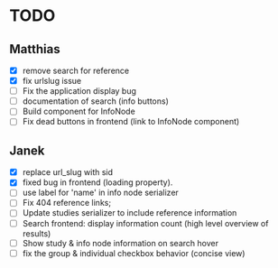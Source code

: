 # TODO
## Matthias
- [x] remove search for reference
- [x] fix urlslug issue
- [ ] Fix the application display bug
- [ ] documentation of search (info buttons)
- [ ] Build component for InfoNode
- [ ] Fix dead buttons in frontend (link to InfoNode component)

## Janek
- [x] replace url_slug with sid
- [x] fixed bug in frontend (loading property).
- [ ] use label for 'name' in info node serializer
- [ ] Fix 404 reference links;
- [ ] Update studies serializer to include reference information
- [ ] Search frontend: display information count (high level overview of results)
- [ ] Show study & info node information on search hover
- [ ] fix the group & individual checkbox behavior (concise view)

